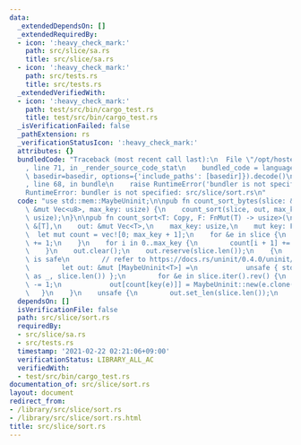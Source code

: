 ```yaml
---
data:
  _extendedDependsOn: []
  _extendedRequiredBy:
  - icon: ':heavy_check_mark:'
    path: src/slice/sa.rs
    title: src/slice/sa.rs
  - icon: ':heavy_check_mark:'
    path: src/tests.rs
    title: src/tests.rs
  _extendedVerifiedWith:
  - icon: ':heavy_check_mark:'
    path: test/src/bin/cargo_test.rs
    title: test/src/bin/cargo_test.rs
  _isVerificationFailed: false
  _pathExtension: rs
  _verificationStatusIcon: ':heavy_check_mark:'
  attributes: {}
  bundledCode: "Traceback (most recent call last):\n  File \"/opt/hostedtoolcache/Python/3.9.2/x64/lib/python3.9/site-packages/onlinejudge_verify/documentation/build.py\"\
    , line 71, in _render_source_code_stat\n    bundled_code = language.bundle(stat.path,\
    \ basedir=basedir, options={'include_paths': [basedir]}).decode()\n  File \"/opt/hostedtoolcache/Python/3.9.2/x64/lib/python3.9/site-packages/onlinejudge_verify/languages/user_defined.py\"\
    , line 68, in bundle\n    raise RuntimeError('bundler is not specified: {}'.format(path.as_posix()))\n\
    RuntimeError: bundler is not specified: src/slice/sort.rs\n"
  code: "use std::mem::MaybeUninit;\n\npub fn count_sort_bytes(slice: &[u8], out:\
    \ &mut Vec<u8>, max_key: usize) {\n    count_sort(slice, out, max_key, |x| x as\
    \ usize);\n}\n\npub fn count_sort<T: Copy, F: FnMut(T) -> usize>(\n    slice:\
    \ &[T],\n    out: &mut Vec<T>,\n    max_key: usize,\n    mut key: F,\n) {\n  \
    \  let mut count = vec![0; max_key + 1];\n    for &e in slice {\n        count[key(e)]\
    \ += 1;\n    }\n    for i in 0..max_key {\n        count[i + 1] += count[i];\n\
    \    }\n    out.clear();\n    out.reserve(slice.len());\n    {\n        // this\
    \ is safe\n        // refer to https://docs.rs/uninit/0.4.0/uninit/extension_traits/trait.VecCapacity.html#method.get_backing_buffer_with_leaking_writes\n\
    \        let out: &mut [MaybeUninit<T>] =\n            unsafe { std::slice::from_raw_parts_mut(out.as_mut_ptr()\
    \ as _, slice.len()) };\n        for &e in slice.iter().rev() {\n            count[key(e)]\
    \ -= 1;\n            out[count[key(e)]] = MaybeUninit::new(e.clone());\n     \
    \   }\n    }\n    unsafe {\n        out.set_len(slice.len());\n    }\n}\n"
  dependsOn: []
  isVerificationFile: false
  path: src/slice/sort.rs
  requiredBy:
  - src/slice/sa.rs
  - src/tests.rs
  timestamp: '2021-02-22 02:21:06+09:00'
  verificationStatus: LIBRARY_ALL_AC
  verifiedWith:
  - test/src/bin/cargo_test.rs
documentation_of: src/slice/sort.rs
layout: document
redirect_from:
- /library/src/slice/sort.rs
- /library/src/slice/sort.rs.html
title: src/slice/sort.rs
---
```

